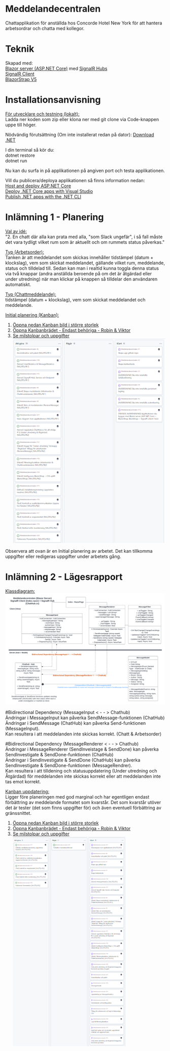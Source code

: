 # Meddelandecentralen
Chattapplikation för anställda hos Concorde Hotel New York för att hantera arbetsordrar och chatta med kollegor. 
# Teknik
Skapad med:  
[Blazor server (ASP.NET Core)](https://learn.microsoft.com/en-us/aspnet/core/blazor/?view=aspnetcore-6.0) med [SignalR Hubs](https://learn.microsoft.com/en-us/aspnet/core/signalr/hubs?view=aspnetcore-6.0)  
[SignalR Client](https://learn.microsoft.com/en-us/aspnet/core/signalr/client-features?view=aspnetcore-6.0)  
[BlazorStrap V5](https://blazorstrap.io/V5/)  

# Installationsanvisning  
<ins>För utvecklare och testning (lokalt):</ins>  
Ladda ner koden som zip eller klona ner med git clone via Code-knappen uppe till höger.  

Nödvändig förutsättning (Om inte installerat redan på dator):
[Download .NET](https://dotnet.microsoft.com/en-us/download)  

I din terminal så kör du:  
dotnet restore  
dotnet run  

Nu kan du surfa in på applikationen på angiven port och testa applikationen.

Vill du publicera/deploya applikationen så finns information nedan:  
[Host and deploy ASP.NET Core](https://learn.microsoft.com/en-us/aspnet/core/host-and-deploy/?view=aspnetcore-6.0)  
[Deploy .NET Core apps with Visual Studio](https://learn.microsoft.com/en-us/dotnet/core/deploying/deploy-with-vs?tabs=vs156)  
[Publish .NET apps with the .NET CLI](https://learn.microsoft.com/en-us/dotnet/core/deploying/deploy-with-cli)  

  
# Inlämning 1 - Planering  
<ins>Val av idé:</ins>  
"2. En chatt där alla kan prata med alla, "som Slack ungefär", i så fall måste det vara tydligt vilket rum som är aktuellt och om rummets status påverkas."  

<ins>Typ (Arbetsorder):</ins>  
Tanken är att meddelandet som skickas innehåller tidstämpel (datum + klockslag), vem som skickat meddelandet, gällande vilket rum, meddelande, status och tilldelad till. Sedan kan man i realtid kunna toggla denna status via två knappar (andra anställda beroende på om det är åtgärdad eller under utredning) när man klickar på knappen så tilldelar den användaren automatiskt.

<ins>Typ (Chattmeddelande):</ins>  
tidstämpel (datum + klockslag), vem som skickat meddelandet och meddelande.

<ins>Initial planering (Kanban):</ins>  
1) [Öppna nedan Kanban bild i större storlek](https://github.com/niborium/Meddelandecentralen/blob/main/Kanban-initial.PNG)  
2) [Öppna Kanbanbrädet - Endast behöriga - Robin & Viktor](https://github.com/users/niborium/projects/1/views/1)   
3) [Se milstolpar och uppgifter](https://github.com/niborium/Meddelandecentralen/milestones)  
![Kanban](https://github.com/niborium/Meddelandecentralen/blob/main/Kanban-initial.PNG?raw=true)  

Observera att ovan är en Initial planering av arbetet. Det kan tillkomma uppgifter eller redigeras uppgifter under arbetets gång.

# Inlämning 2 - Lägesrapport
<ins>Klassdiagram:</ins>  
![Classdiagram](https://github.com/niborium/Meddelandecentralen/blob/main/Artefacts/Meddelandecentralen-classdiagram.png)

#Bidirectional Dependency (MessageInput < - - > Chathub)  
Ändringar i MessageInput kan påverka SendMessage-funktionen (ChatHub)  
Ändringar i SendMessage (ChatHub) kan påverka Send-funktionen (MessageInput).  
Kan resultera i att meddelanden inte skickas korrekt. (Chatt & Arbetsorder)

#Bidirectional Dependency (MessageRenderer < - - > Chathub)  
Ändringar i MessageRenderer (SendInveistage & SendDone) kan påverka SendInvestigate & SendDone-funktionen (ChatHub)  
Ändringar i SendInvestigate & SendDone (ChatHub) kan påverka SendInvestigate & SendDone-funktionen (MessageRendrer).  
Kan resultera i att tilldening och statusuppdatering (Under utredning och Åtgärdad) för meddelanden inte skickas korrekt eller att meddelanden inte tas emot korrekt.  


<ins>Kanban uppdatering:</ins>  
Ligger före planeringen med god marginal och har egentligen endast förbättring av meddelande formatet som kvarstår.
Det som kvarstår utöver det är tester (det som finns uppgifter för) och även eventuell förbättring av gränssnittet.

1) [Öppna nedan Kanban bild i större storlek](https://github.com/niborium/Meddelandecentralen/blob/main/Kanban-update.PNG)  
2) [Öppna Kanbanbrädet - Endast behöriga - Robin & Viktor](https://github.com/users/niborium/projects/1/views/1)   
3) [Se milstolpar och uppgifter](https://github.com/niborium/Meddelandecentralen/milestones)  
![Kanban](https://github.com/niborium/Meddelandecentralen/blob/main/Kanban-update.PNG?raw=true)  
